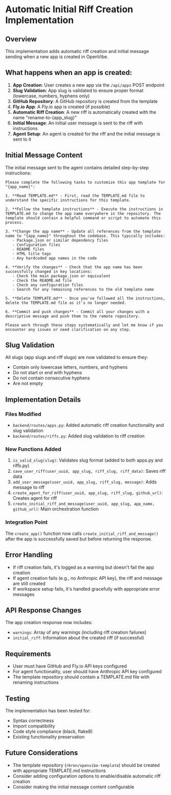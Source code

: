 # Automatic Initial Riff Creation Implementation

## Overview

This implementation adds automatic riff creation and initial message sending when a new app is created in OpenVibe.

## What happens when an app is created:

1. **App Creation**: User creates a new app via the `/api/apps` POST endpoint
2. **Slug Validation**: App slug is validated to ensure proper format (lowercase, numbers, hyphens only)
3. **GitHub Repository**: A GitHub repository is created from the template
4. **Fly.io App**: A Fly.io app is created (if possible)
5. **Automatic Riff Creation**: A new riff is automatically created with the name "rename-to-{app_slug}"
6. **Initial Message**: An initial user message is sent to the riff with instructions
7. **Agent Setup**: An agent is created for the riff and the initial message is sent to it

## Initial Message Content

The initial message sent to the agent contains detailed step-by-step instructions:

```
Please complete the following tasks to customize this app template for "{app_name}":

1. **Read TEMPLATE.md** - First, read the TEMPLATE.md file to understand the specific instructions for this template.

2. **Follow the template instructions** - Execute the instructions in TEMPLATE.md to change the app name everywhere in the repository. The template should contain a helpful command or script to automate this process.

3. **Change the app name** - Update all references from the template name to "{app_name}" throughout the codebase. This typically includes:
   - Package.json or similar dependency files
   - Configuration files
   - README files
   - HTML title tags
   - Any hardcoded app names in the code

4. **Verify the changes** - Check that the app name has been successfully changed in key locations:
   - Check the main package.json or equivalent
   - Check the README.md file
   - Check any configuration files
   - Search for any remaining references to the old template name

5. **Delete TEMPLATE.md** - Once you've followed all the instructions, delete the TEMPLATE.md file as it's no longer needed.

6. **Commit and push changes** - Commit all your changes with a descriptive message and push them to the remote repository.

Please work through these steps systematically and let me know if you encounter any issues or need clarification on any step.
```

## Slug Validation

All slugs (app slugs and riff slugs) are now validated to ensure they:
- Contain only lowercase letters, numbers, and hyphens
- Do not start or end with hyphens
- Do not contain consecutive hyphens
- Are not empty

## Implementation Details

### Files Modified

- `backend/routes/apps.py`: Added automatic riff creation functionality and slug validation
- `backend/routes/riffs.py`: Added slug validation to riff creation

### New Functions Added

1. `is_valid_slug(slug)`: Validates slug format (added to both apps.py and riffs.py)
2. `save_user_riff(user_uuid, app_slug, riff_slug, riff_data)`: Saves riff data
3. `add_user_message(user_uuid, app_slug, riff_slug, message)`: Adds message to riff
4. `create_agent_for_riff(user_uuid, app_slug, riff_slug, github_url)`: Creates agent for riff
5. `create_initial_riff_and_message(user_uuid, app_slug, app_name, github_url)`: Main orchestration function

### Integration Point

The `create_app()` function now calls `create_initial_riff_and_message()` after the app is successfully saved but before returning the response.

## Error Handling

- If riff creation fails, it's logged as a warning but doesn't fail the app creation
- If agent creation fails (e.g., no Anthropic API key), the riff and message are still created
- If workspace setup fails, it's handled gracefully with appropriate error messages

## API Response Changes

The app creation response now includes:
- `warnings`: Array of any warnings (including riff creation failures)
- `initial_riff`: Information about the created riff (if successful)

## Requirements

- User must have GitHub and Fly.io API keys configured
- For agent functionality, user should have Anthropic API key configured
- The template repository should contain a TEMPLATE.md file with renaming instructions

## Testing

The implementation has been tested for:
- Syntax correctness
- Import compatibility  
- Code style compliance (black, flake8)
- Existing functionality preservation

## Future Considerations

- The template repository (`rbren/openvibe-template`) should be created with appropriate TEMPLATE.md instructions
- Consider adding configuration options to enable/disable automatic riff creation
- Consider making the initial message content configurable